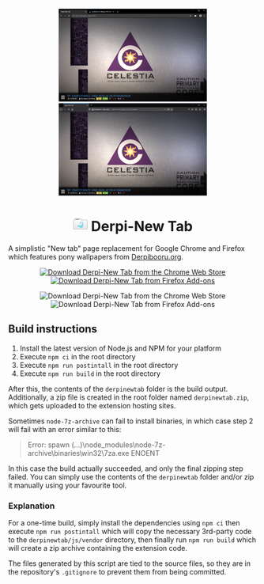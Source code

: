 <p align="center"><img src="https://raw.githubusercontent.com/SeinopSys/Derpi-NewTab/master/screenshots/chrome/3_display.png" alt="Derpi-New Tab Chrome Screenshot" width="300px"> <img src="https://raw.githubusercontent.com/SeinopSys/Derpi-NewTab/master/screenshots/firefox/3_display.png" alt="Derpi-New Tab Firefox Screenshot" width="300px"></p>
<h1 align="center"><img src="https://raw.githubusercontent.com/SeinopSys/Derpi-NewTab/master/derpinewtab/img/64.png" alt="Derpi-New Tab Extension Logo" height="30px"> Derpi-New Tab</h1>

A simplistic "New tab" page replacement for Google Chrome and Firefox which features pony wallpapers from [Derpibooru.org](http://derpibooru.org/).

<p align="center"><a href="https://chrome.google.com/webstore/detail/derpi-new-tab/noggelkbkffdifgemicnanbkghjkoipl"><img src="https://storage.googleapis.com/chrome-gcs-uploader.appspot.com/image/WlD8wC6g8khYWPJUsQceQkhXSlv1/iNEddTyWiMfLSwFD6qGq.png" height="60" alt="Download Derpi-New Tab from the Chrome Web Store"></a> <a href="https://addons.mozilla.org/en-US/firefox/addon/derpi-newtab/"><img src="https://addons.cdn.mozilla.net/static/img/addons-buttons/AMO-button_1.png" height="60" alt="Download Derpi-New Tab from Firefox Add-ons"></a></p>

<p align="center"><img alt="Download Derpi-New Tab from the Chrome Web Store" src="https://img.shields.io/chrome-web-store/v/noggelkbkffdifgemicnanbkghjkoipl"> <img alt="Download Derpi-New Tab from Firefox Add-ons" src="https://img.shields.io/amo/v/derpi-newtab"></p>


## Build instructions

1. Install the latest version of Node.js and NPM for your platform
2. Execute `npm ci` in the root directory
3. Execute `npm run postintall` in the root directory
4. Execute `npm run build` in the root directory

After this, the contents of the `derpinewtab` folder is the build output. Additionally, a zip file is created in the root folder named `derpinewtab.zip`, which gets uploaded to the extension hosting sites.

Sometimes `node-7z-archive` can fail to install binaries, in which case step 2 will fail with an error similar to this:

> Error: spawn (…)\node_modules\node-7z-archive\binaries\win32\7za.exe ENOENT

In this case the build actually succeeded, and only the final zipping step failed. You can simply use the contents of the `derpinewtab` folder and/or zip it manually using your favourite tool.

### Explanation

For a one-time build, simply install the dependencies using `npm ci` then execute `npm run postintall` which will copy the necessary 3rd-party code to the `derpinewtab/js/vendor` directory, then finally run `npm run build` which will create a zip archive containing the extension code.

The files generated by this script are tied to the source files, so they are in the repository's `.gitignore` to prevent them from being committed.
